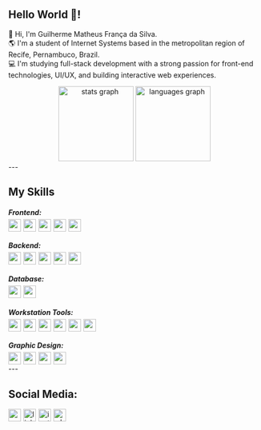 <h2 align="left">Hello World 👋!</h2>

<p align="left">👋 Hi, I'm Guilherme Matheus França da Silva.<br>
🌎 I'm a student of Internet Systems based in the metropolitan region of Recife, Pernambuco, Brazil.<br>
💻 I'm studying full-stack development with a strong passion for front-end technologies, UI/UX, and building interactive web experiences.
</p>

<div align="center">
  <img src="https://github-readme-stats.vercel.app/api?username=GuilhermeMth&hide_title=false&hide_rank=false&show_icons=true&include_all_commits=true&count_private=true&disable_animations=false&theme=city_lights&bg_color=00000000&locale=en&hide_border=true" height="150" alt="stats graph" />
  <img src="https://github-readme-stats.vercel.app/api/top-langs?username=GuilhermeMth&locale=en&hide_title=false&layout=compact&card_width=320&langs_count=6&theme=city_lights&bg_color=00000000&hide_border=true" height="150" alt="languages graph" />
</div>
---
<h2 align="left">My Skills</h2>

<h5 align="left" style="margin-bottom: 5px;">Frontend:</h5>
<div align="left" style="display: flex; flex-wrap: wrap; gap: 5px;">
  <img src="https://img.shields.io/badge/JavaScript-FF9A00?logo=javascript&logoColor=white&style=for-the-badge" height="25" />
  <img src="https://img.shields.io/badge/TypeScript-3178C6?logo=typescript&logoColor=white&style=for-the-badge" height="25" />
  <img src="https://img.shields.io/badge/Next.js-000000?logo=nextdotjs&logoColor=white&style=for-the-badge" height="25" />
  <img src="https://img.shields.io/badge/HTML5-E34F26?logo=html5&logoColor=white&style=for-the-badge" height="25" />
  <img src="https://img.shields.io/badge/CSS3-1572B6?logo=css3&logoColor=white&style=for-the-badge" height="25" />
</div>

<h5 align="left" style="margin-bottom: 5px;">Backend:</h5>
<div align="left" style="display: flex; flex-wrap: wrap; gap: 5px;">
  <img src="https://img.shields.io/badge/Laravel-FF2D20?logo=laravel&logoColor=white&style=for-the-badge" height="25" />
  <img src="https://img.shields.io/badge/PHP-777BB4?logo=php&logoColor=white&style=for-the-badge" height="25" />
  <img src="https://img.shields.io/badge/Node.js-339933?logo=nodedotjs&logoColor=white&style=for-the-badge" height="25" />
  <img src="https://img.shields.io/badge/Sequelize-52B0E7?logo=sequelize&logoColor=white&style=for-the-badge" height="25" />
  <img src="https://img.shields.io/badge/Java-007396?logo=openjdk&logoColor=white&style=for-the-badge" height="25" />
</div>

<h5 align="left" style="margin-bottom: 5px;">Database:</h5>
<div align="left" style="display: flex; flex-wrap: wrap; gap: 5px;">
  <img src="https://img.shields.io/badge/MySQL-4479A1?logo=mysql&logoColor=white&style=for-the-badge" height="25" />
  <img src="https://img.shields.io/badge/PostgreSQL-4169E1?logo=postgresql&logoColor=white&style=for-the-badge" height="25" />
</div>

<h5 align="left" style="margin-bottom: 5px;">Workstation Tools:</h5>
<div align="left" style="display: flex; flex-wrap: wrap; gap: 5px;">
  <img src="https://img.shields.io/badge/Linux-FF9A00?logo=linux&logoColor=white&style=for-the-badge" height="25" />
  <img src="https://img.shields.io/badge/Ubuntu-E95420?logo=ubuntu&logoColor=white&style=for-the-badge" height="25" />
  <img src="https://img.shields.io/badge/VS Code-007ACC?logo=visualstudiocode&logoColor=white&style=for-the-badge" height="25" />
  <img src="https://img.shields.io/badge/Eclipse-2C2255?logo=eclipseide&logoColor=white&style=for-the-badge" height="25" />
  <img src="https://img.shields.io/badge/Figma-F24E1E?logo=figma&logoColor=white&style=for-the-badge" height="25" />
  <img src="https://img.shields.io/badge/Git-F05032?logo=git&logoColor=white&style=for-the-badge" height="25" />
</div>

<h5 align="left" style="margin-bottom: 5px;">Graphic Design:</h5>
<div align="left" style="display: flex; flex-wrap: wrap; gap: 5px;">
  <img src="https://img.shields.io/badge/Photoshop-31A8FF?logo=adobephotoshop&logoColor=black&style=for-the-badge" height="25" />
  <img src="https://img.shields.io/badge/Illustrator-FF9A00?logo=adobeillustrator&logoColor=black&style=for-the-badge" height="25" />
  <img src="https://img.shields.io/badge/After Effects-9999FF?logo=adobeaftereffects&logoColor=black&style=for-the-badge" height="25" />
  <img src="https://img.shields.io/badge/Canva-00C4CC?logo=canva&logoColor=whitek&style=for-the-badge" height="25" />
</div>
---
<h2 align="left">Social Media:</h2>
<div align="left" style="display: flex; flex-wrap: wrap; gap: 5px;">
  <a href="https://mail.google.com/mail/?view=cm&fs=1&to=guilhermemfranca06@gmail.com" target="_blank">
    <img src="https://img.shields.io/static/v1?message=Gmail&logo=gmail&label=&color=D14836&logoColor=white&labelColor=&style=for-the-badge" height="25" alt="gmail logo" />
  </a>
  <a href="#" target="_blank">
    <img src="https://img.shields.io/static/v1?message=LinkedIn&logo=linkedin&label=&color=0077B5&logoColor=white&labelColor=&style=for-the-badge" height="25" alt="linkedin logo" />
  </a>
  <a href="https://www.instagram.com/gui_mth/" target="_blank">
    <img src="https://img.shields.io/static/v1?message=Instagram&logo=instagram&label=&color=E4405F&logoColor=white&labelColor=&style=for-the-badge" height="25" alt="instagram logo" />
  </a>
  <a href="https://api.whatsapp.com/send?phone=5581997399413" target="_blank">
    <img src="https://img.shields.io/static/v1?message=Whatsapp&logo=whatsapp&label=&color=25D366&logoColor=white&labelColor=&style=for-the-badge" height="25" alt="whatsapp logo" />
  </a>
</div>
